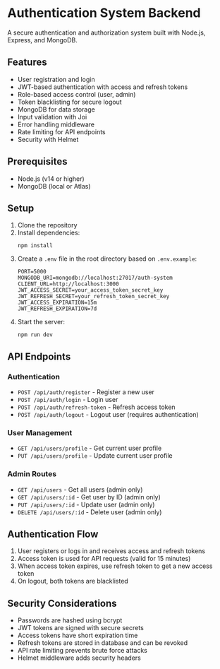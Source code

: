 # Authentication System Backend

A secure authentication and authorization system built with Node.js, Express, and MongoDB.

## Features

- User registration and login
- JWT-based authentication with access and refresh tokens
- Role-based access control (user, admin)
- Token blacklisting for secure logout
- MongoDB for data storage
- Input validation with Joi
- Error handling middleware
- Rate limiting for API endpoints
- Security with Helmet

## Prerequisites

- Node.js (v14 or higher)
- MongoDB (local or Atlas)

## Setup

1. Clone the repository
2. Install dependencies:
   ```
   npm install
   ```
3. Create a `.env` file in the root directory based on `.env.example`:
   ```
   PORT=5000
   MONGODB_URI=mongodb://localhost:27017/auth-system
   CLIENT_URL=http://localhost:3000
   JWT_ACCESS_SECRET=your_access_token_secret_key
   JWT_REFRESH_SECRET=your_refresh_token_secret_key
   JWT_ACCESS_EXPIRATION=15m
   JWT_REFRESH_EXPIRATION=7d
   ```
4. Start the server:
   ```
   npm run dev
   ```

## API Endpoints

### Authentication

- `POST /api/auth/register` - Register a new user
- `POST /api/auth/login` - Login user
- `POST /api/auth/refresh-token` - Refresh access token
- `POST /api/auth/logout` - Logout user (requires authentication)

### User Management

- `GET /api/users/profile` - Get current user profile
- `PUT /api/users/profile` - Update current user profile

### Admin Routes

- `GET /api/users` - Get all users (admin only)
- `GET /api/users/:id` - Get user by ID (admin only)
- `PUT /api/users/:id` - Update user (admin only)
- `DELETE /api/users/:id` - Delete user (admin only)

## Authentication Flow

1. User registers or logs in and receives access and refresh tokens
2. Access token is used for API requests (valid for 15 minutes)
3. When access token expires, use refresh token to get a new access token
4. On logout, both tokens are blacklisted

## Security Considerations

- Passwords are hashed using bcrypt
- JWT tokens are signed with secure secrets
- Access tokens have short expiration time
- Refresh tokens are stored in database and can be revoked
- API rate limiting prevents brute force attacks
- Helmet middleware adds security headers